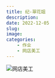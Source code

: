 ```yaml
---
title: 纪-翠花姐
description: 
date: 2022-12-05
slug: 
image:
categories:
    - 作业
    - 网店美工
---
```

![网店美工](作业.jpg)